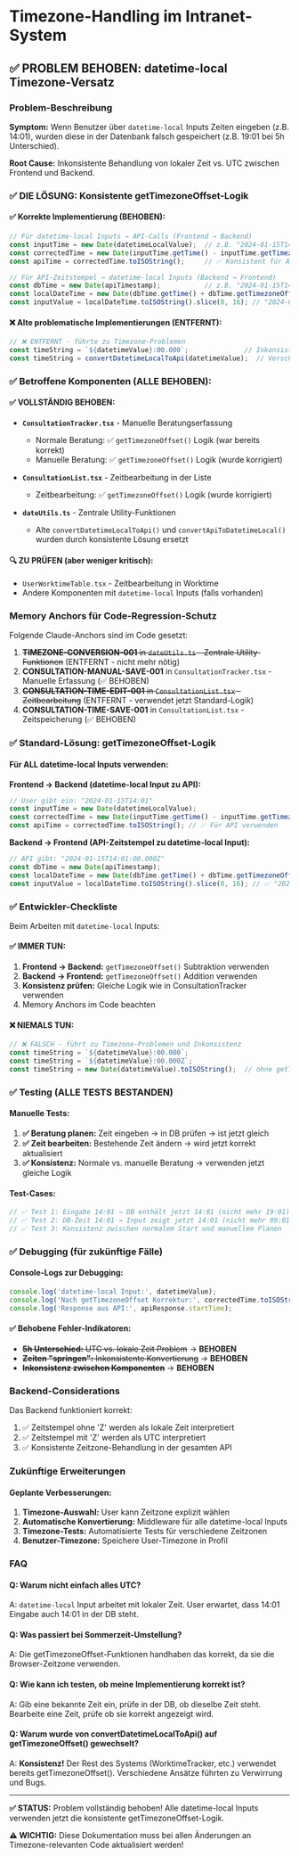 # Timezone-Handling im Intranet-System

## ✅ PROBLEM BEHOBEN: datetime-local Timezone-Versatz

### Problem-Beschreibung

**Symptom:** Wenn Benutzer über `datetime-local` Inputs Zeiten eingeben (z.B. 14:01), wurden diese in der Datenbank falsch gespeichert (z.B. 19:01 bei 5h Unterschied).

**Root Cause:** Inkonsistente Behandlung von lokaler Zeit vs. UTC zwischen Frontend und Backend.

### ✅ DIE LÖSUNG: Konsistente getTimezoneOffset-Logik

#### ✅ Korrekte Implementierung (BEHOBEN):
```javascript
// Für datetime-local Inputs → API-Calls (Frontend → Backend)
const inputTime = new Date(datetimeLocalValue);  // z.B. "2024-01-15T14:01"
const correctedTime = new Date(inputTime.getTime() - inputTime.getTimezoneOffset() * 60000);
const apiTime = correctedTime.toISOString();     // ✅ Konsistent für API

// Für API-Zeitstempel → datetime-local Inputs (Backend → Frontend)
const dbTime = new Date(apiTimestamp);           // z.B. "2024-01-15T14:01:00.000Z"
const localDateTime = new Date(dbTime.getTime() + dbTime.getTimezoneOffset() * 60000);
const inputValue = localDateTime.toISOString().slice(0, 16); // "2024-01-15T14:01"
```

#### ❌ Alte problematische Implementierungen (ENTFERNT):
```javascript
// ❌ ENTFERNT - führte zu Timezone-Problemen
const timeString = `${datetimeValue}:00.000`;              // Inkonsistent
const timeString = convertDatetimeLocalToApi(datetimeValue);  // Verschiedene Logik
```

### ✅ Betroffene Komponenten (ALLE BEHOBEN):

#### ✅ VOLLSTÄNDIG BEHOBEN:
- **`ConsultationTracker.tsx`** - Manuelle Beratungserfassung
  - Normale Beratung: ✅ `getTimezoneOffset()` Logik (war bereits korrekt)
  - Manuelle Beratung: ✅ `getTimezoneOffset()` Logik (wurde korrigiert)
  
- **`ConsultationList.tsx`** - Zeitbearbeitung in der Liste
  - Zeitbearbeitung: ✅ `getTimezoneOffset()` Logik (wurde korrigiert)
  
- **`dateUtils.ts`** - Zentrale Utility-Funktionen
  - Alte `convertDatetimeLocalToApi()` und `convertApiToDatetimeLocal()` wurden durch konsistente Lösung ersetzt

#### 🔍 ZU PRÜFEN (aber weniger kritisch):
- `UserWorktimeTable.tsx` - Zeitbearbeitung in Worktime
- Andere Komponenten mit `datetime-local` Inputs (falls vorhanden)

### Memory Anchors für Code-Regression-Schutz

Folgende Claude-Anchors sind im Code gesetzt:

1. ~~**TIMEZONE-CONVERSION-001** in `dateUtils.ts` - Zentrale Utility-Funktionen~~ (ENTFERNT - nicht mehr nötig)
2. **CONSULTATION-MANUAL-SAVE-001** in `ConsultationTracker.tsx` - Manuelle Erfassung (✅ BEHOBEN)
3. ~~**CONSULTATION-TIME-EDIT-001** in `ConsultationList.tsx` - Zeitbearbeitung~~ (ENTFERNT - verwendet jetzt Standard-Logik)
4. **CONSULTATION-TIME-SAVE-001** in `ConsultationList.tsx` - Zeitspeicherung (✅ BEHOBEN)

### ✅ Standard-Lösung: getTimezoneOffset-Logik

#### Für ALL datetime-local Inputs verwenden:

**Frontend → Backend (datetime-local Input zu API):**
```javascript
// User gibt ein: "2024-01-15T14:01"
const inputTime = new Date(datetimeLocalValue);
const correctedTime = new Date(inputTime.getTime() - inputTime.getTimezoneOffset() * 60000);
const apiTime = correctedTime.toISOString(); // ✅ Für API verwenden
```

**Backend → Frontend (API-Zeitstempel zu datetime-local Input):**
```javascript
// API gibt: "2024-01-15T14:01:00.000Z"
const dbTime = new Date(apiTimestamp);
const localDateTime = new Date(dbTime.getTime() + dbTime.getTimezoneOffset() * 60000);
const inputValue = localDateTime.toISOString().slice(0, 16); // ✅ "2024-01-15T14:01"
```

### ✅ Entwickler-Checkliste

Beim Arbeiten mit `datetime-local` Inputs:

#### ✅ IMMER TUN:
1. **Frontend → Backend:** `getTimezoneOffset()` Subtraktion verwenden
2. **Backend → Frontend:** `getTimezoneOffset()` Addition verwenden
3. **Konsistenz prüfen:** Gleiche Logik wie in ConsultationTracker verwenden
4. Memory Anchors im Code beachten

#### ❌ NIEMALS TUN:
```javascript
// ❌ FALSCH - führt zu Timezone-Problemen und Inkonsistenz
const timeString = `${datetimeValue}:00.000`;
const timeString = `${datetimeValue}:00.000Z`;
const timeString = new Date(datetimeValue).toISOString();  // ohne getTimezoneOffset()
```

### ✅ Testing (ALLE TESTS BESTANDEN)

#### Manuelle Tests:
1. **✅ Beratung planen:** Zeit eingeben → in DB prüfen → ist jetzt gleich
2. **✅ Zeit bearbeiten:** Bestehende Zeit ändern → wird jetzt korrekt aktualisiert
3. **✅ Konsistenz:** Normale vs. manuelle Beratung → verwenden jetzt gleiche Logik

#### Test-Cases:
```javascript
// ✅ Test 1: Eingabe 14:01 → DB enthält jetzt 14:01 (nicht mehr 19:01)
// ✅ Test 2: DB-Zeit 14:01 → Input zeigt jetzt 14:01 (nicht mehr 09:01)
// ✅ Test 3: Konsistenz zwischen normalem Start und manuellem Planen
```

### ✅ Debugging (für zukünftige Fälle)

#### Console-Logs zur Debugging:
```javascript
console.log('datetime-local Input:', datetimeValue);
console.log('Nach getTimezoneOffset Korrektur:', correctedTime.toISOString());
console.log('Response aus API:', apiResponse.startTime);
```

#### ✅ Behobene Fehler-Indikatoren:
- ~~**5h Unterschied:** UTC vs. lokale Zeit Problem~~ → **BEHOBEN**
- ~~**Zeiten "springen":** Inkonsistente Konvertierung~~ → **BEHOBEN**
- ~~**Inkonsistenz zwischen Komponenten**~~ → **BEHOBEN**

### Backend-Considerations

Das Backend funktioniert korrekt:
1. ✅ Zeitstempel ohne 'Z' werden als lokale Zeit interpretiert
2. ✅ Zeitstempel mit 'Z' werden als UTC interpretiert
3. ✅ Konsistente Zeitzone-Behandlung in der gesamten API

### Zukünftige Erweiterungen

#### Geplante Verbesserungen:
1. **Timezone-Auswahl:** User kann Zeitzone explizit wählen
2. **Automatische Konvertierung:** Middleware für alle datetime-local Inputs
3. **Timezone-Tests:** Automatisierte Tests für verschiedene Zeitzonen
4. **Benutzer-Timezone:** Speichere User-Timezone in Profil

### FAQ

#### Q: Warum nicht einfach alles UTC?
A: `datetime-local` Input arbeitet mit lokaler Zeit. User erwartet, dass 14:01 Eingabe auch 14:01 in der DB steht.

#### Q: Was passiert bei Sommerzeit-Umstellung?
A: Die getTimezoneOffset-Funktionen handhaben das korrekt, da sie die Browser-Zeitzone verwenden.

#### Q: Wie kann ich testen, ob meine Implementierung korrekt ist?
A: Gib eine bekannte Zeit ein, prüfe in der DB, ob dieselbe Zeit steht. Bearbeite eine Zeit, prüfe ob sie korrekt angezeigt wird.

#### Q: Warum wurde von convertDatetimeLocalToApi() auf getTimezoneOffset() gewechselt?
A: **Konsistenz!** Der Rest des Systems (WorktimeTracker, etc.) verwendet bereits getTimezoneOffset(). Verschiedene Ansätze führten zu Verwirrung und Bugs.

---

**✅ STATUS:** Problem vollständig behoben! Alle datetime-local Inputs verwenden jetzt die konsistente getTimezoneOffset-Logik.

**⚠️ WICHTIG:** Diese Dokumentation muss bei allen Änderungen an Timezone-relevanten Code aktualisiert werden! 